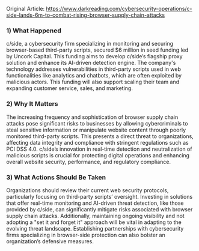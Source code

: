 Original Article: https://www.darkreading.com/cybersecurity-operations/c-side-lands-6m-to-combat-rising-browser-supply-chain-attacks

### 1) What Happened

c/side, a cybersecurity firm specializing in monitoring and securing browser-based third-party scripts, secured $6 million in seed funding led by Uncork Capital. This funding aims to develop c/side’s flagship proxy solution and enhance its AI-driven detection engine. The company's technology addresses vulnerabilities in third-party scripts used in web functionalities like analytics and chatbots, which are often exploited by malicious actors. This funding will also support scaling their team and expanding customer service, sales, and marketing.

### 2) Why It Matters

The increasing frequency and sophistication of browser supply chain attacks pose significant risks to businesses by allowing cybercriminals to steal sensitive information or manipulate website content through poorly monitored third-party scripts. This presents a direct threat to organizations, affecting data integrity and compliance with stringent regulations such as PCI DSS 4.0. c/side’s innovation in real-time detection and neutralization of malicious scripts is crucial for protecting digital operations and enhancing overall website security, performance, and regulatory compliance.

### 3) What Actions Should Be Taken

Organizations should review their current web security protocols, particularly focusing on third-party scripts’ oversight. Investing in solutions that offer real-time monitoring and AI-driven threat detection, like those provided by c/side, can significantly mitigate risks associated with browser supply chain attacks. Additionally, maintaining ongoing visibility and not adopting a "set it and forget it" approach will be vital in adapting to the evolving threat landscape. Establishing partnerships with cybersecurity firms specializing in browser-side protection can also bolster an organization’s defensive measures.